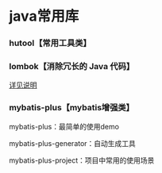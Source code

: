 # java常用库
### hutool【常用工具类】



### lombok【消除冗长的 Java 代码】

[详见说明](./lombok/readme.md)



### mybatis-plus【mybatis增强类】

mybatis-plus：最简单的使用demo

mybatis-plus-generator：自动生成工具

mybatis-plus-project：项目中常用的使用场景